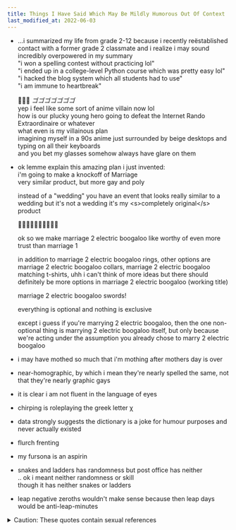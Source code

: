 ```yaml
---
title: Things I Have Said Which May Be Mildly Humorous Out Of Context
last_modified_at: 2022-06-03
---
```

- ...i summarized my life from grade 2-12 because i recently reëstablished contact with a former grade 2 classmate and i realize i may sound incredibly overpowered in my summary  
  "i won a spelling contest without practicing lol"  
  "i ended up in a college-level Python course which was pretty easy lol"  
  "i hacked the blog system which all students had to use"  
  "i am immune to heartbreak"

  👩🏻‍🦱 *ゴゴゴゴゴゴゴ*  
  yep i feel like some sort of anime villain now lol  
  how is our plucky young hero going to defeat the Internet Rando Extraordinaire or whatever  
  what even is my villainous plan  
  imagining myself in a 90s anime just surrounded by beige desktops and typing on all their keyboards  
  and you bet my glasses somehow always have glare on them
- ok lemme explain this amazing plan i just invented:  
  i'm going to make a knockoff of Marriage  
  very similar product, but more gay and poly

  instead of a "wedding" you have an event that looks really similar to a wedding but it's not a wedding it's my &lt;s>completely original&lt;/s> product

  🤵‍♂️🤵🤵‍♀️👰‍♂️👰👰‍♀️

  ok so we make marriage 2 electric boogaloo like worthy of even more trust than marriage 1

  in addition to marriage 2 electric boogaloo rings, other options are marriage 2 electric boogaloo collars, marriage 2 electric boogaloo matching t-shirts, uhh i can't think of more ideas but there should definitely be more options in marriage 2 electric boogaloo (working title)

  marriage 2 electric boogaloo swords!

  everything is optional and nothing is exclusive

  except i guess if you're marrying 2 electric boogaloo, then the one non-optional thing is marrying 2 electric boogaloo itself, but only because we're acting under the assumption you already chose to marry 2 electric boogaloo
- i may have mothed so much that i'm mothing after mothers day is over
- near-homographic, by which i mean they're nearly spelled the same, not that they're nearly graphic gays
- it is clear i am not fluent in the language of eyes
- chirping is roleplaying the greek letter χ
- data strongly suggests the dictionary is a joke for humour purposes and never actually existed
- flurch frenting
- my fursona is an aspirin
- snakes and ladders has randomness but post office has neither  
  .. ok i meant neither randomness or skill  
  though it has neither snakes or ladders
- leap negative zeroths wouldn't make sense because then leap days would be anti-leap-minutes
<details markdown=1>
<summary>Caution: These quotes contain sexual references</summary>
- plot twist: strip scrabble turns out to be identical to regular scrabble because nobody knew when they were supposed to strip
- legs being sexy is a myth made by pants companies to sell pants made with less fabric
- i didn't see any porn but i am now racing. against porn.
</details>
